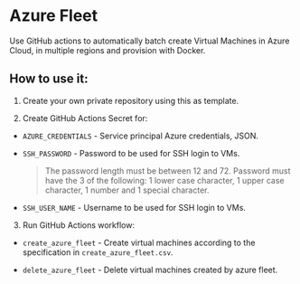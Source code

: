 # Azure Fleet

Use GitHub actions to automatically batch create Virtual Machines in Azure Cloud, in multiple regions and provision with Docker.


## How to use it:

1. Create your own private repository using this as template.

2. Create GitHub Actions Secret for:
  - `AZURE_CREDENTIALS` - Service principal Azure credentials, JSON.

  - `SSH_PASSWORD` - Password to be used for SSH login to VMs.
    > The password length must be between 12 and 72. Password must have the 3 of the following: 1 lower case character, 1 upper case character, 1 number and 1 special character.
  
  - `SSH_USER_NAME` - Username to be used for SSH login to VMs.

3. Run GitHub Actions workflow:

  - `create_azure_fleet` - Create virtual machines according to the specification in `create_azure_fleet.csv`.

  - `delete_azure_fleet` - Delete virtual machines created by azure fleet.


